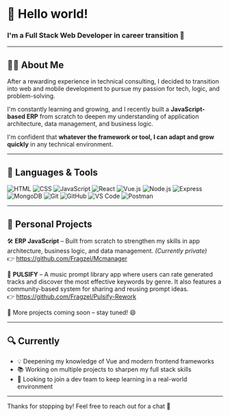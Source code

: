 # 👋 Hello world!

### I'm a Full Stack Web Developer in career transition 🎯

---

## 👨‍💻 About Me

After a rewarding experience in technical consulting, I decided to transition into web and mobile development to pursue my passion for tech, logic, and problem-solving.

I'm constantly learning and growing, and I recently built a **JavaScript-based ERP** from scratch to deepen my understanding of application architecture, data management, and business logic.

I'm confident that **whatever the framework or tool, I can adapt and grow quickly** in any technical environment.

---

## 🧰 Languages & Tools

![HTML](https://img.shields.io/badge/-HTML5-E34F26?style=flat-square&logo=html5&logoColor=white)
![CSS](https://img.shields.io/badge/-CSS3-1572B6?style=flat-square&logo=css3)
![JavaScript](https://img.shields.io/badge/-JavaScript-F7DF1E?style=flat-square&logo=javascript&logoColor=black)
![React](https://img.shields.io/badge/-React-20232A?style=flat-square&logo=react)
![Vue.js](https://img.shields.io/badge/-Vue.js-4FC08D?style=flat-square&logo=vue.js&logoColor=white)
![Node.js](https://img.shields.io/badge/-Node.js-339933?style=flat-square&logo=node.js&logoColor=white)
![Express](https://img.shields.io/badge/-Express.js-000000?style=flat-square&logo=express)
![MongoDB](https://img.shields.io/badge/-MongoDB-47A248?style=flat-square&logo=mongodb&logoColor=white)
![Git](https://img.shields.io/badge/-Git-F05032?style=flat-square&logo=git&logoColor=white)
![GitHub](https://img.shields.io/badge/-GitHub-181717?style=flat-square&logo=github)
![VS Code](https://img.shields.io/badge/-VS%20Code-007ACC?style=flat-square&logo=visual-studio-code)
![Postman](https://img.shields.io/badge/-Postman-FF6C37?style=flat-square&logo=postman&logoColor=white)

---
## 🚀 Personal Projects

🛠️ **ERP JavaScript** – Built from scratch to strengthen my skills in app architecture, business logic, and data management. *(Currently private)*  
👉 https://github.com/Fragzel/Mcmanager

🎵 **PULSIFY** – A music prompt library app where users can rate generated tracks and discover the most effective keywords by genre. It also features a community-based system for sharing and reusing prompt ideas.  
👉 https://github.com/Fragzel/Pulsify-Rework

💼 More projects coming soon – stay tuned! 😄

---

## 🔍 Currently

- 💡 Deepening my knowledge of Vue and modern frontend frameworks
- 📚 Working on multiple projects to sharpen my full stack skills
- 🤝 Looking to join a dev team to keep learning in a real-world environment

---

Thanks for stopping by! Feel free to reach out for a chat 🙌
